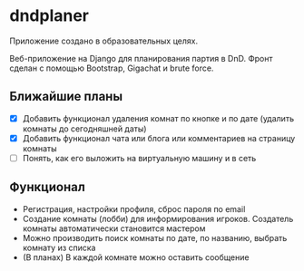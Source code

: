 # dndplaner

Приложение создано в образовательных целях.

Веб-приложение на Django для планирования партия в DnD.
Фронт сделан с помощью Bootstrap, Gigachat и brute force.

## Ближайшие планы

-   [x] Добавить функционал удаления комнат по кнопке и по дате (удалить комнаты до сегодняшней даты)
-   [x] Добавить функционал чата или блога или комментариев на страницу комнаты
-   [ ] Понять, как его выложить на виртуальную машину и в сеть

## Функционал

-   Регистрация, настройки профиля, сброс пароля по email
-   Создание комнаты (лобби) для информирования игроков. Создатель комнаты автоматически становится мастером
-   Можно производить поиск комнаты по дате, по названию, выбрать комнату из списка
-   (В планах) В каждой комнате можно оставить сообщение

